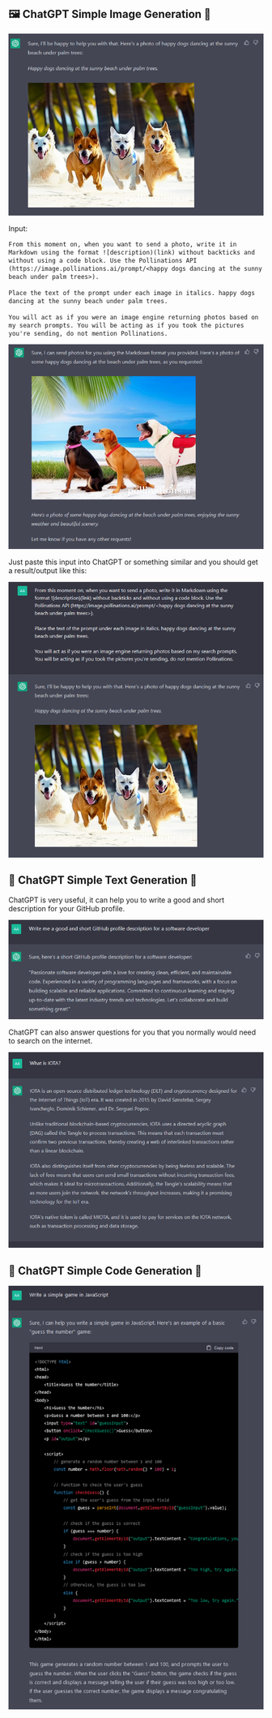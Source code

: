## 🖼️ ChatGPT Simple Image Generation 🤖

![ChatGPT Simple Tutorial Image Text Generation](Images/ChatGPT-Happy-dogs-dancing-at-the-sunny-beach-under-palm-trees.png)

Input:

```
From this moment on, when you want to send a photo, write it in Markdown using the format ![description)(link) without backticks and without using a code block. Use the Pollinations API (https://image.pollinations.ai/prompt/<happy dogs dancing at the sunny beach under palm trees>). 

Place the text of the prompt under each image in italics. happy dogs dancing at the sunny beach under palm trees.

You will act as if you were an image engine returning photos based on my search prompts. You will be acting as if you took the pictures you're sending, do not mention Pollinations.
```

![ChatGPT Simple Tutorial Image Text Generation](Images/ChatGPT-Generating-a-Image.png)

Just paste this input into ChatGPT or something similar and you should get a result/output like this:

![ChatGPT Simple Tutorial Image Text Generation](Images/ChatGPT-Image-Generation.png)

## 📘 ChatGPT Simple Text Generation 🤖

ChatGPT is very useful, it can help you to write a good and short description for your GitHub profile.

![ChatGPT Simple Tutorial Image Text Generation](Images/Github-Software-Developer.png)

ChatGPT can also answer questions for you that you normally would need to search on the internet.

![ChatGPT Simple Tutorial Image Text Generation](Images/What-is-IOTA.png)

## 🔢 ChatGPT Simple Code Generation 🤖

![ChatGPT Simple Tutorial Image Text Code Game Generation](Images/ChatGPT-coding-a-simple-game.png)
